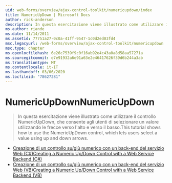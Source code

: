 ```yaml
---
uid: web-forms/overview/ajax-control-toolkit/numericupdown/index
title: NumericUpDown | Microsoft Docs
author: rick-anderson
description: In questa esercitazione viene illustrato come utilizzare il controllo NumericUpDown, che consente agli utenti di selezionare un valore utilizzando le frecce verso l'alto e verso il basso.
ms.author: riande
ms.date: 11/14/2011
ms.assetid: 77751a27-0c0a-41ff-9547-1c0d2ed03fd4
msc.legacyurl: /web-forms/overview/ajax-control-toolkit/numericupdown
msc.type: chapter
ms.openlocfilehash: 6e26c7539f9c0f16ab92e4c43a0a8d58aa57271a
ms.sourcegitcommit: e7e91932a6e91a63e2e46417626f39d6b244a3ab
ms.translationtype: MT
ms.contentlocale: it-IT
ms.lasthandoff: 03/06/2020
ms.locfileid: "78627281"
---
```

# <a name="numericupdown"></a><span data-ttu-id="544c6-103">NumericUpDown</span><span class="sxs-lookup"><span data-stu-id="544c6-103">NumericUpDown</span></span>

> <span data-ttu-id="544c6-104">In questa esercitazione viene illustrato come utilizzare il controllo NumericUpDown, che consente agli utenti di selezionare un valore utilizzando le frecce verso l'alto e verso il basso.</span><span class="sxs-lookup"><span data-stu-id="544c6-104">This tutorial shows how to use the NumericUpDown control, which lets users select a value using up and down arrows.</span></span>

- [<span data-ttu-id="544c6-105">Creazione di un controllo su/giù numerico con un back-end del servizio Web (C#)</span><span class="sxs-lookup"><span data-stu-id="544c6-105">Creating a Numeric Up/Down Control with a Web Service Backend (C#)</span></span>](creating-a-numeric-up-down-control-with-a-web-service-backend-cs.md)
- [<span data-ttu-id="544c6-106">Creazione di un controllo su/giù numerico con un back-end del servizio Web (VB)</span><span class="sxs-lookup"><span data-stu-id="544c6-106">Creating a Numeric Up/Down Control with a Web Service Backend (VB)</span></span>](creating-a-numeric-up-down-control-with-a-web-service-backend-vb.md)
